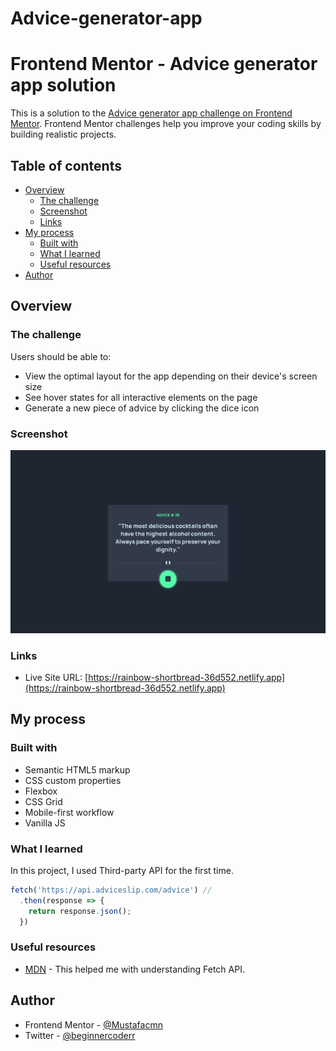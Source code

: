 # Advice-generator-app

# Frontend Mentor - Advice generator app solution

This is a solution to the [Advice generator app challenge on Frontend Mentor](https://www.frontendmentor.io/challenges/advice-generator-app-QdUG-13db). Frontend Mentor challenges help you improve your coding skills by building realistic projects.

## Table of contents

- [Overview](#overview)
  - [The challenge](#the-challenge)
  - [Screenshot](#screenshot)
  - [Links](#links)
- [My process](#my-process)
  - [Built with](#built-with)
  - [What I learned](#what-i-learned)
  - [Useful resources](#useful-resources)
- [Author](#author)


## Overview

### The challenge

Users should be able to:

- View the optimal layout for the app depending on their device's screen size
- See hover states for all interactive elements on the page
- Generate a new piece of advice by clicking the dice icon

### Screenshot

![](screenshot/desktop.png)

### Links

- Live Site URL: [https://rainbow-shortbread-36d552.netlify.app](https://rainbow-shortbread-36d552.netlify.app)

## My process

### Built with

- Semantic HTML5 markup
- CSS custom properties
- Flexbox
- CSS Grid
- Mobile-first workflow
- Vanilla JS


### What I learned

In this project, I used Third-party API for the first time.

```js
fetch('https://api.adviceslip.com/advice') //
  .then(response => {
    return response.json();
  })
```

### Useful resources

- [MDN](https://developer.mozilla.org/en-US/docs/Web/API/Fetch_API) - This helped me with understanding Fetch API.

## Author

- Frontend Mentor - [@Mustafacmn](https://www.frontendmentor.io/profile/Mustafacmn)
- Twitter - [@beginnercoderr](https://twitter.com/beginnercoderr)

